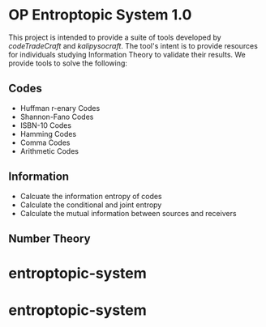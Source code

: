 # OP Entroptopic System 1.0
This project is intended to provide a suite of tools developed by _codeTradeCraft_ and _kalipysocraft_. 
The tool's intent is to provide resources for individuals studying Information Theory to validate their results.
We provide tools to solve the following:

## Codes
- Huffman r-enary Codes
- Shannon-Fano Codes
- ISBN-10 Codes
- Hamming Codes
- Comma Codes
- Arithmetic Codes
## Information
- Calcuate the information entropy of codes
- Calculate the conditional and joint entropy
- Calculate the mutual information between sources and receivers

## Number Theory



# entroptopic-system
# entroptopic-system
